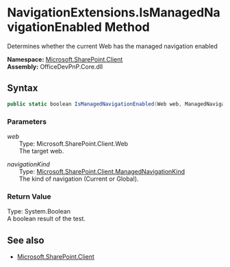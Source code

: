 # NavigationExtensions.IsManagedNavigationEnabled Method  
Determines whether the current Web has the managed navigation enabled  

**Namespace:** [Microsoft.SharePoint.Client](Microsoft.SharePoint.Client.md)  
**Assembly:** OfficeDevPnP.Core.dll  
## Syntax
```C#
public static boolean IsManagedNavigationEnabled(Web web, ManagedNavigationKind navigationKind)
```
### Parameters
*web*  
&emsp;&emsp;Type: Microsoft.SharePoint.Client.Web  
&emsp;&emsp;The target web.  
  
*navigationKind*  
&emsp;&emsp;Type: [Microsoft.SharePoint.Client.ManagedNavigationKind](Microsoft.SharePoint.Client.ManagedNavigationKind.md)  
&emsp;&emsp;The kind of navigation (Current or Global).  
  
### Return Value
Type: System.Boolean  
A boolean result of the test.

## See also
- [Microsoft.SharePoint.Client](Microsoft.SharePoint.Client.md)
